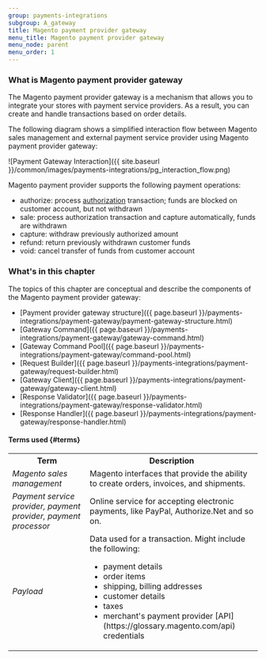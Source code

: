 ```yaml
---
group: payments-integrations
subgroup: A_gateway
title: Magento payment provider gateway
menu_title: Magento payment provider gateway 
menu_node: parent
menu_order: 1
---
```


### What is Magento payment provider gateway

The Magento payment provider gateway is a mechanism that allows you to integrate your stores with payment service providers. As a result, you can create and handle transactions based on order details.

The following diagram shows a simplified interaction flow between Magento sales management and external payment service provider using Magento payment provider gateway: 

![Payment Gateway Interaction]({{ site.baseurl }}/common/images/payments-integrations/pg_interaction_flow.png)

Magento payment provider supports the following payment operations:

 * authorize: process [authorization](https://glossary.magento.com/authorization) transaction; funds are blocked on customer account, but not withdrawn
 * sale: process authorization transaction and capture automatically, funds are withdrawn
 * capture: withdraw previously authorized amount
 * refund: return previously withdrawn customer funds
 * void: cancel transfer of funds from customer account

### What's in this chapter

The topics of this chapter are conceptual and describe the components of the Magento payment provider gateway:
 
* [Payment provider gateway structure]({{ page.baseurl }}/payments-integrations/payment-gateway/payment-gateway-structure.html)
* [Gateway Command]({{ page.baseurl }}/payments-integrations/payment-gateway/gateway-command.html)
* [Gateway Command Pool]({{ page.baseurl }}/payments-integrations/payment-gateway/command-pool.html)
* [Request Builder]({{ page.baseurl }}/payments-integrations/payment-gateway/request-builder.html)
* [Gateway Client]({{ page.baseurl }}/payments-integrations/payment-gateway/gateway-client.html)
* [Response Validator]({{ page.baseurl }}/payments-integrations/payment-gateway/response-validator.html)
* [Response Handler]({{ page.baseurl }}/payments-integrations/payment-gateway/response-handler.html)

#### Terms used {#terms}

<table>
<tr>
<th>
Term
</th>
<th>
Description
</th>
</tr>
<tr>
<td>
<i>Magento sales management</i>
</td>
<td>
Magento interfaces that provide the ability to create orders, invoices, and shipments.
</td>
</tr>
<tr>
<td>
<i>Payment service provider, payment provider, payment processor</i>
</td>
<td>
 Online service for accepting electronic payments, like PayPal, Authorize.Net and so on.
</td>
</tr>
<tr>
<td>
<i>Payload</i>
</td>
<td>
Data used for a transaction. Might include the following:

<ul>
<li> payment details </li>
<li> order items </li>
<li> shipping, billing addresses </li>
<li> customer details </li>
<li> taxes </li>
<li> merchant's payment provider [API](https://glossary.magento.com/api) credentials </li>
</ul>
</td>
</tr>
</table>


